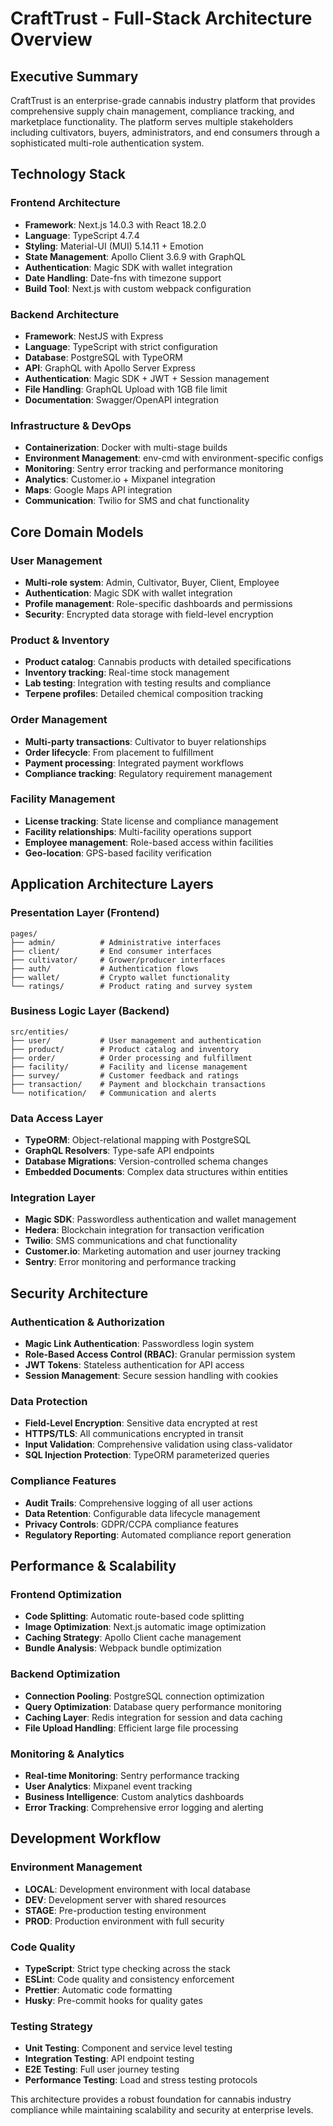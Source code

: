# CraftTrust - Full-Stack Architecture Overview

## Executive Summary

CraftTrust is an enterprise-grade cannabis industry platform that provides comprehensive supply chain management, compliance tracking, and marketplace functionality. The platform serves multiple stakeholders including cultivators, buyers, administrators, and end consumers through a sophisticated multi-role authentication system.

## Technology Stack

### Frontend Architecture
- **Framework**: Next.js 14.0.3 with React 18.2.0
- **Language**: TypeScript 4.7.4
- **Styling**: Material-UI (MUI) 5.14.11 + Emotion
- **State Management**: Apollo Client 3.6.9 with GraphQL
- **Authentication**: Magic SDK with wallet integration
- **Date Handling**: Date-fns with timezone support
- **Build Tool**: Next.js with custom webpack configuration

### Backend Architecture
- **Framework**: NestJS with Express
- **Language**: TypeScript with strict configuration
- **Database**: PostgreSQL with TypeORM
- **API**: GraphQL with Apollo Server Express
- **Authentication**: Magic SDK + JWT + Session management
- **File Handling**: GraphQL Upload with 1GB file limit
- **Documentation**: Swagger/OpenAPI integration

### Infrastructure & DevOps
- **Containerization**: Docker with multi-stage builds
- **Environment Management**: env-cmd with environment-specific configs
- **Monitoring**: Sentry error tracking and performance monitoring
- **Analytics**: Customer.io + Mixpanel integration
- **Maps**: Google Maps API integration
- **Communication**: Twilio for SMS and chat functionality

## Core Domain Models

### User Management
- **Multi-role system**: Admin, Cultivator, Buyer, Client, Employee
- **Authentication**: Magic SDK with wallet integration
- **Profile management**: Role-specific dashboards and permissions
- **Security**: Encrypted data storage with field-level encryption

### Product & Inventory
- **Product catalog**: Cannabis products with detailed specifications
- **Inventory tracking**: Real-time stock management
- **Lab testing**: Integration with testing results and compliance
- **Terpene profiles**: Detailed chemical composition tracking

### Order Management
- **Multi-party transactions**: Cultivator to buyer relationships
- **Order lifecycle**: From placement to fulfillment
- **Payment processing**: Integrated payment workflows
- **Compliance tracking**: Regulatory requirement management

### Facility Management
- **License tracking**: State license and compliance management
- **Facility relationships**: Multi-facility operations support
- **Employee management**: Role-based access within facilities
- **Geo-location**: GPS-based facility verification

## Application Architecture Layers

### Presentation Layer (Frontend)
```
pages/
├── admin/          # Administrative interfaces
├── client/         # End consumer interfaces  
├── cultivator/     # Grower/producer interfaces
├── auth/           # Authentication flows
├── wallet/         # Crypto wallet functionality
└── ratings/        # Product rating and survey system
```

### Business Logic Layer (Backend)
```
src/entities/
├── user/           # User management and authentication
├── product/        # Product catalog and inventory
├── order/          # Order processing and fulfillment
├── facility/       # Facility and license management
├── survey/         # Customer feedback and ratings
├── transaction/    # Payment and blockchain transactions
└── notification/   # Communication and alerts
```

### Data Access Layer
- **TypeORM**: Object-relational mapping with PostgreSQL
- **GraphQL Resolvers**: Type-safe API endpoints
- **Database Migrations**: Version-controlled schema changes
- **Embedded Documents**: Complex data structures within entities

### Integration Layer
- **Magic SDK**: Passwordless authentication and wallet management
- **Hedera**: Blockchain integration for transaction verification
- **Twilio**: SMS communications and chat functionality
- **Customer.io**: Marketing automation and user journey tracking
- **Sentry**: Error monitoring and performance tracking

## Security Architecture

### Authentication & Authorization
- **Magic Link Authentication**: Passwordless login system
- **Role-Based Access Control (RBAC)**: Granular permission system
- **JWT Tokens**: Stateless authentication for API access
- **Session Management**: Secure session handling with cookies

### Data Protection
- **Field-Level Encryption**: Sensitive data encrypted at rest
- **HTTPS/TLS**: All communications encrypted in transit
- **Input Validation**: Comprehensive validation using class-validator
- **SQL Injection Protection**: TypeORM parameterized queries

### Compliance Features
- **Audit Trails**: Comprehensive logging of all user actions
- **Data Retention**: Configurable data lifecycle management
- **Privacy Controls**: GDPR/CCPA compliance features
- **Regulatory Reporting**: Automated compliance report generation

## Performance & Scalability

### Frontend Optimization
- **Code Splitting**: Automatic route-based code splitting
- **Image Optimization**: Next.js automatic image optimization
- **Caching Strategy**: Apollo Client cache management
- **Bundle Analysis**: Webpack bundle optimization

### Backend Optimization
- **Connection Pooling**: PostgreSQL connection optimization
- **Query Optimization**: Database query performance monitoring
- **Caching Layer**: Redis integration for session and data caching
- **File Upload Handling**: Efficient large file processing

### Monitoring & Analytics
- **Real-time Monitoring**: Sentry performance tracking
- **User Analytics**: Mixpanel event tracking
- **Business Intelligence**: Custom analytics dashboards
- **Error Tracking**: Comprehensive error logging and alerting

## Development Workflow

### Environment Management
- **LOCAL**: Development environment with local database
- **DEV**: Development server with shared resources
- **STAGE**: Pre-production testing environment
- **PROD**: Production environment with full security

### Code Quality
- **TypeScript**: Strict type checking across the stack
- **ESLint**: Code quality and consistency enforcement
- **Prettier**: Automatic code formatting
- **Husky**: Pre-commit hooks for quality gates

### Testing Strategy
- **Unit Testing**: Component and service level testing
- **Integration Testing**: API endpoint testing
- **E2E Testing**: Full user journey testing
- **Performance Testing**: Load and stress testing protocols

This architecture provides a robust foundation for cannabis industry compliance while maintaining scalability and security at enterprise levels.